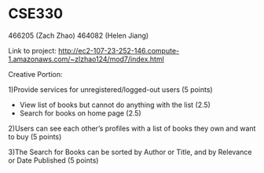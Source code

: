 # CSE330
466205 (Zach Zhao)
464082 (Helen Jiang)

Link to project:
http://ec2-107-23-252-146.compute-1.amazonaws.com/~zlzhao124/mod7/index.html



Creative Portion:

1)Provide services for unregistered/logged-out users (5 points) 
  - View list of books but cannot do anything with the list (2.5)
  - Search for books on home page (2.5)
  
2)Users can see each other’s profiles with a list of books they own and want to buy (5 points) 

3)The Search for Books can be sorted by Author or Title, and by Relevance or Date Published (5 points)  
